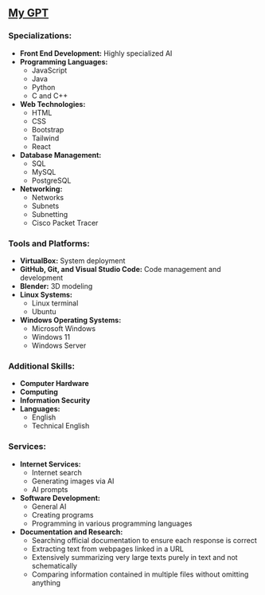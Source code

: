 ## **[My GPT](https://chat.openai.com/g/g-pkZugPvMD-canar-ia)**

### Specializations:
- **Front End Development:** Highly specialized AI
- **Programming Languages:**
  - JavaScript
  - Java
  - Python
  - C and C++
- **Web Technologies:**
  - HTML
  - CSS
  - Bootstrap
  - Tailwind
  - React
- **Database Management:**
  - SQL
  - MySQL
  - PostgreSQL
- **Networking:**
  - Networks
  - Subnets
  - Subnetting
  - Cisco Packet Tracer

### Tools and Platforms:
- **VirtualBox:** System deployment
- **GitHub, Git, and Visual Studio Code:** Code management and development
- **Blender:** 3D modeling
- **Linux Systems:**
  - Linux terminal
  - Ubuntu
- **Windows Operating Systems:**
  - Microsoft Windows
  - Windows 11
  - Windows Server

### Additional Skills:
- **Computer Hardware**
- **Computing**
- **Information Security**
- **Languages:**
  - English
  - Technical English

### Services:
- **Internet Services:**
  - Internet search
  - Generating images via AI
  - AI prompts
- **Software Development:**
  - General AI
  - Creating programs
  - Programming in various programming languages
- **Documentation and Research:**
  - Searching official documentation to ensure each response is correct
  - Extracting text from webpages linked in a URL
  - Extensively summarizing very large texts purely in text and not schematically
  - Comparing information contained in multiple files without omitting anything
